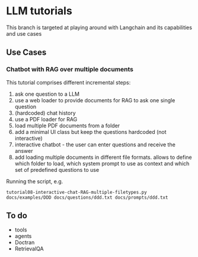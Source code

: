 # LLM tutorials

This branch is targeted at playing around with Langchain and its capabilities and use cases

## Use Cases

### Chatbot with RAG over multiple documents

This tutorial comprises different incremental steps:

1. ask one question to a LLM
2. use a web loader to provide documents for RAG to ask one single question
3. (hardcoded) chat history
4. use a PDF loader for RAG
5. load multiple PDF documents from a folder
6. add a minimal UI class but keep the questions hardcoded (not interactive)
7. interactive chatbot - the user can enter questions and receive the answer
8. add loading multiple documents in different file formats. allows to define which folder to load, which system prompt to use as context and which set of predefined questions to use

Running the script, e.g.
  
    tutorial08-interactive-chat-RAG-multiple-filetypes.py docs/examples/DDD docs/questions/ddd.txt docs/prompts/ddd.txt 

## To do

- tools
- agents
- Doctran
- RetrievalQA
